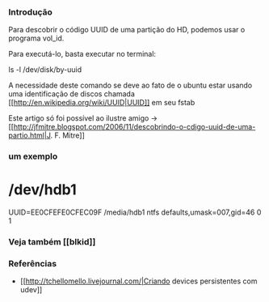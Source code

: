 ### Introdução
Para descobrir o código UUID de uma partição do HD, podemos usar o programa vol_id.

Para executá-lo, basta executar no terminal:

 ls -l /dev/disk/by-uuid


A necessidade deste comando se deve ao fato de o
ubuntu estar usando uma identificação de discos
chamada [[http://en.wikipedia.org/wiki/UUID|UUID]]
em seu fstab

Este artigo só foi possível ao ilustre amigo → [[http://jfmitre.blogspot.com/2006/11/descobrindo-o-cdigo-uuid-de-uma-partio.html|J. F. Mitre]]

### um exemplo

# /dev/hdb1
UUID=EE0CFEFE0CFEC09F /media/hdb1 ntfs defaults,umask=007,gid=46 0 1

### Veja também [[blkid]]
### Referências
* [[http://tchellomello.livejournal.com/|Criando devices persistentes com udev]]